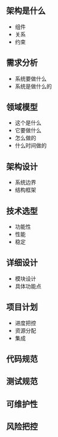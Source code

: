 ## 架构是什么

* 组件
* 关系
* 约束

## 需求分析

* 系统要做什么
* 系统是做什么的

## 领域模型

* 这个是什么
* 它要做什么
* 怎么做的
* 什么时间做的

## 架构设计

* 系统边界
* 结构框架

## 技术选型

* 功能性
* 性能
* 稳定

## 详细设计

* 模块设计
* 具体功能点

## 项目计划

* 进度把控
* 资源分配
* 集成

## 代码规范

## 测试规范

## 可维护性

## 风险把控



